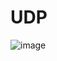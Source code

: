 # UDP

![image](https://user-images.githubusercontent.com/7610065/158237320-f0a636d1-cfe2-4279-8523-aa75de23d701.png)
